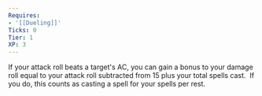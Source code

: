 ```yaml
---
Requires:
- '[[Dueling]]'
Ticks: 0
Tier: 1
XP: 3
---
```


If your attack roll beats a target's AC, you can gain a bonus to your damage roll equal to your attack roll subtracted from 15 plus your total spells cast.  If you do, this counts as casting a spell for your spells per rest.